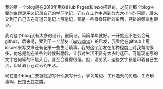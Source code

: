 我的第一个blog是在2018年用GitHub Pages和hexo搭建的，之前的那个blog主要的主题是用来记录自己的学习笔记，还有在工作中遇到的大大小小的问题。后来又到了自己去在有道云笔记上写笔记，都是一些零零碎碎的东西，更新的频率也很少。

我对这个blog没有太多的设计，很简洁，简简单单就好。一开始还不怎么会玩github，后来呢，受到了一个朋友（[@yuxino](https://github.com/yuxino)）的启发，我看他在github上用issues来写文章还有记录一些生活琐事。我的这个朋友在某种程度上对我帮助很多，他总是能在某些的时候鼓励我，让我对生活不要有太多的迷茫。可能现在写的文字是何等的不堪入目，甚至会觉得很傻。但，没关系，这些文字都是印着自己生活，印证着自己过去的生活。

现在这个blog主要就是想写什么就写什么，学习笔记、工作遇到的问题、生活琐事啊、巴拉巴拉之类。

